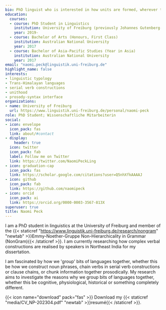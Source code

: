 ```yaml
---
bio: PhD linguist who is interested in how units are formed, wherever they are found in language.
education:
  courses:
  - course: PhD Student in Linguistics
    institution: University of Freiburg (previously Johannes Gutenberg-Universität Mainz)
    year: 2019-
  - course: Bachelor of Arts (Honours, First Class)
    institution: Australian National University
    year: 2017
  - course: Bachelor of Asia-Pacific Studies (Year in Asia)
    institution: Australian National University
    year: 2017
email: "naomi.peck@linguistik.uni-freiburg.de"
highlight_name: false
interests:
- linguistic typology
- Trans-Himalayan languages
- serial verb constructions
- unithood
- prosody-syntax interface
organizations:
- name: University of Freiburg
  url: https://www.linguistik.uni-freiburg.de/personal/naomi-peck
role: PhD Student; Wissenschaftliche Mitarbeiterin
social:
- icon: envelope
  icon_pack: fas
  link: about/#contact
- display:
    header: true
  icon: twitter
  icon_pack: fab
  label: Follow me on Twitter
  link: https://twitter.com/NaomiPeckLing
- icon: graduation-cap
  icon_pack: fas
  link: https://scholar.google.com/citations?user=Q5nhXfkAAAAJ
- icon: github
  icon_pack: fab
  link: https://github.com/naomipeck
- icon: orcid
  icon_pack: ai
  link: https://orcid.org/0000-0003-3567-813X
superuser: true
title: Naomi Peck
---
```


I am a PhD student in linguistics at the University of Freiburg and member of the {{< staticref "https://www.linguistik.uni-freiburg.de/research/nongram" "newtab" >}}Emmy-Noether-Gruppe Non-Hierarchicality in Grammar (NonGram){{< /staticref >}}. I am currently researching how complex verbal constructions are realised by speakers in Northeast India for my dissertation.

I am fascinated by how we 'group' bits of languages together, whether this be how we construct noun phrases, chain verbs in serial verb constructions or clause chains, or chunk information together prosodically. My research aims to investigate the reasons why we group bits of languages together, whether this be cognitive, physiological, historical or something completely different.

{{< icon name="download" pack="fas" >}} Download my {{< staticref "media/CV_NP-202304.pdf" "newtab" >}}resumé{{< /staticref >}}.

